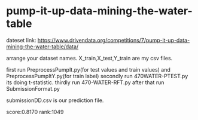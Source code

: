 # pump-it-up-data-mining-the-water-table


dateset link:
https://www.drivendata.org/competitions/7/pump-it-up-data-mining-the-water-table/data/

arrange your dataset names.
X_train,X_test,Y_train are my csv files.

first run PreprocessPumpIt.py(for test values and train values) and PreprocessPumpItY.py(for train label)
secondly run 470WATER-PTEST.py its doing t-statistic.
thirdly run 470-WATER-RFT.py after that run SubmissionFormat.py

submissionDD.csv is our prediction file.

score:0.8170
rank:1049
